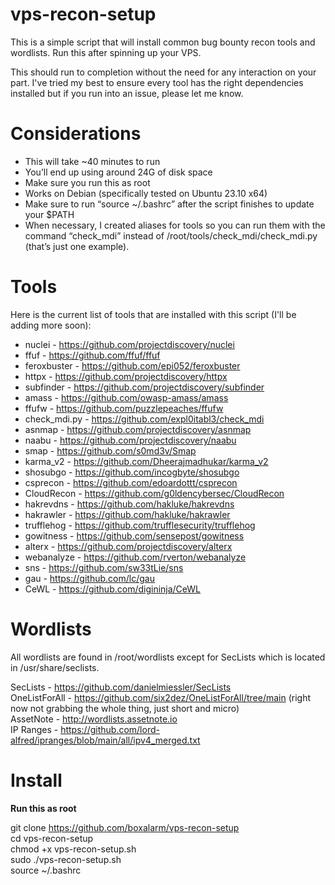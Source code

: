 # vps-recon-setup
This is a simple script that will install common bug bounty recon tools and wordlists. Run this after spinning up your VPS.

This should run to completion without the need for any interaction on your part. I've tried my best to ensure every tool has the right dependencies installed but if you run into an issue, please let me know.

# Considerations
- This will take ~40 minutes to run 
- You’ll end up using around 24G of disk space
- Make sure you run this as root
- Works on Debian (specifically tested on Ubuntu 23.10 x64)
- Make sure to run “source ~/.bashrc” after the script finishes to update your $PATH
- When necessary, I created aliases for tools so you can run them with the command “check_mdi” instead of /root/tools/check_mdi/check_mdi.py (that’s just one example).

# Tools

Here is the current list of tools that are installed with this script (I'll be adding more soon):

- nuclei - https://github.com/projectdiscovery/nuclei
- ffuf - https://github.com/ffuf/ffuf
- feroxbuster - https://github.com/epi052/feroxbuster
- httpx - https://github.com/projectdiscovery/httpx
- subfinder - https://github.com/projectdiscovery/subfinder
- amass - https://github.com/owasp-amass/amass
- ffufw - https://github.com/puzzlepeaches/ffufw
- check_mdi.py - https://github.com/expl0itabl3/check_mdi
- asnmap - https://github.com/projectdiscovery/asnmap
- naabu - https://github.com/projectdiscovery/naabu
- smap - https://github.com/s0md3v/Smap
- karma_v2 - https://github.com/Dheerajmadhukar/karma_v2
- shosubgo - https://github.com/incogbyte/shosubgo
- csprecon - https://github.com/edoardottt/csprecon
- CloudRecon - https://github.com/g0ldencybersec/CloudRecon
- hakrevdns - https://github.com/hakluke/hakrevdns
- hakrawler - https://github.com/hakluke/hakrawler
- trufflehog - https://github.com/trufflesecurity/trufflehog
- gowitness - https://github.com/sensepost/gowitness
- alterx - https://github.com/projectdiscovery/alterx
- webanalyze - https://github.com/rverton/webanalyze
- sns - https://github.com/sw33tLie/sns
- gau - https://github.com/lc/gau
- CeWL - https://github.com/digininja/CeWL

# Wordlists

All wordlists are found in /root/wordlists except for SecLists which is located in /usr/share/seclists.

SecLists - https://github.com/danielmiessler/SecLists  
OneListForAll - https://github.com/six2dez/OneListForAll/tree/main (right now not grabbing the whole thing, just short and micro)  
AssetNote - http://wordlists.assetnote.io  
IP Ranges - https://github.com/lord-alfred/ipranges/blob/main/all/ipv4_merged.txt

# Install

**Run this as root**

git clone https://github.com/boxalarm/vps-recon-setup  
cd vps-recon-setup  
chmod +x vps-recon-setup.sh  
sudo ./vps-recon-setup.sh  
source ~/.bashrc
